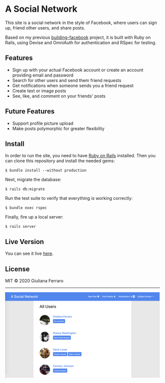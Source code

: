 # A Social Network

This site is a social network in the style of Facebook, where users can sign up, friend other users, and share posts.

Based on my previous [building-facebook](https://github.com/gferrarocamus/building-facebook) project, it is built with Ruby on Rails, using Devise and OmniAuth for authentication and RSpec for testing.

## Features

- Sign up with your actual Facebook account or create an account providing email
  and password
- Search for other users and send them friend requests
- Get notifications when someone sends you a friend request
- Create text or image posts
- See, like, and comment on your friends' posts

## Future Features

- Support profile picture upload
- Make posts polymorphic for greater flexibility

## Install

In order to run the site, you need to have
[Ruby on Rails](https://guides.rubyonrails.org/v5.0/getting_started.html#installing-rails)
installed. Then you can clone this repository and install the needed gems:

```
$ bundle install --without production
```

Next, migrate the database:

```
$ rails db:migrate
```

Run the test suite to verify that everything is working correctly:

```
$ bundle exec rspec
```

Finally, fire up a local server:

```
$ rails server
```

## Live Version

You can see it live [here](https://not-so-social-network.herokuapp.com/).

## License

MIT © 2020 Giuliana Ferraro

---

![A Social Network Demo](/wiki/a-social-network-demo.png)
